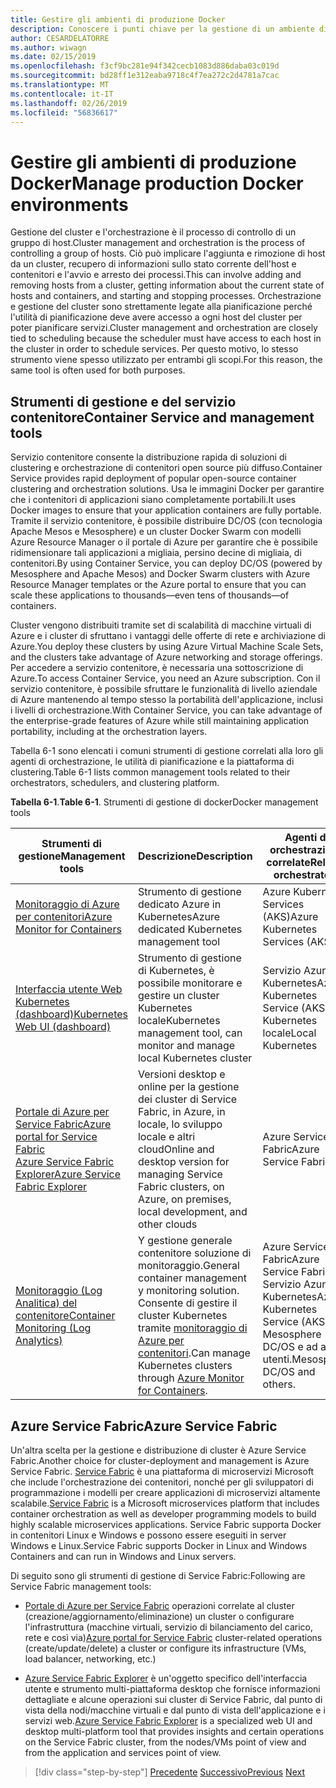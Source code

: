 ```yaml
---
title: Gestire gli ambienti di produzione Docker
description: Conoscere i punti chiave per la gestione di un ambiente di produzione basate su contenitori.
author: CESARDELATORRE
ms.author: wiwagn
ms.date: 02/15/2019
ms.openlocfilehash: f3cf9bc281e94f342cecb1083d886daba03c019d
ms.sourcegitcommit: bd28ff1e312eaba9718c4f7ea272c2d4781a7cac
ms.translationtype: MT
ms.contentlocale: it-IT
ms.lasthandoff: 02/26/2019
ms.locfileid: "56836617"
---
```

# <a name="manage-production-docker-environments"></a><span data-ttu-id="8a0bb-103">Gestire gli ambienti di produzione Docker</span><span class="sxs-lookup"><span data-stu-id="8a0bb-103">Manage production Docker environments</span></span>

<span data-ttu-id="8a0bb-104">Gestione del cluster e l'orchestrazione è il processo di controllo di un gruppo di host.</span><span class="sxs-lookup"><span data-stu-id="8a0bb-104">Cluster management and orchestration is the process of controlling a group of hosts.</span></span> <span data-ttu-id="8a0bb-105">Ciò può implicare l'aggiunta e rimozione di host da un cluster, recupero di informazioni sullo stato corrente dell'host e contenitori e l'avvio e arresto dei processi.</span><span class="sxs-lookup"><span data-stu-id="8a0bb-105">This can involve adding and removing hosts from a cluster, getting information about the current state of hosts and containers, and starting and stopping processes.</span></span> <span data-ttu-id="8a0bb-106">Orchestrazione e gestione del cluster sono strettamente legate alla pianificazione perché l'utilità di pianificazione deve avere accesso a ogni host del cluster per poter pianificare servizi.</span><span class="sxs-lookup"><span data-stu-id="8a0bb-106">Cluster management and orchestration are closely tied to scheduling because the scheduler must have access to each host in the cluster in order to schedule services.</span></span> <span data-ttu-id="8a0bb-107">Per questo motivo, lo stesso strumento viene spesso utilizzato per entrambi gli scopi.</span><span class="sxs-lookup"><span data-stu-id="8a0bb-107">For this reason, the same tool is often used for both purposes.</span></span>

## <a name="container-service-and-management-tools"></a><span data-ttu-id="8a0bb-108">Strumenti di gestione e del servizio contenitore</span><span class="sxs-lookup"><span data-stu-id="8a0bb-108">Container Service and management tools</span></span>

<span data-ttu-id="8a0bb-109">Servizio contenitore consente la distribuzione rapida di soluzioni di clustering e orchestrazione di contenitori open source più diffuso.</span><span class="sxs-lookup"><span data-stu-id="8a0bb-109">Container Service provides rapid deployment of popular open-source container clustering and orchestration solutions.</span></span> <span data-ttu-id="8a0bb-110">Usa le immagini Docker per garantire che i contenitori di applicazioni siano completamente portabili.</span><span class="sxs-lookup"><span data-stu-id="8a0bb-110">It uses Docker images to ensure that your application containers are fully portable.</span></span> <span data-ttu-id="8a0bb-111">Tramite il servizio contenitore, è possibile distribuire DC/OS (con tecnologia Apache Mesos e Mesosphere) e un cluster Docker Swarm con modelli Azure Resource Manager o il portale di Azure per garantire che è possibile ridimensionare tali applicazioni a migliaia, persino decine di migliaia, di contenitori.</span><span class="sxs-lookup"><span data-stu-id="8a0bb-111">By using Container Service, you can deploy DC/OS (powered by Mesosphere and Apache Mesos) and Docker Swarm clusters with Azure Resource Manager templates or the Azure portal to ensure that you can scale these applications to thousands—even tens of thousands—of containers.</span></span>

<span data-ttu-id="8a0bb-112">Cluster vengono distribuiti tramite set di scalabilità di macchine virtuali di Azure e i cluster di sfruttano i vantaggi delle offerte di rete e archiviazione di Azure.</span><span class="sxs-lookup"><span data-stu-id="8a0bb-112">You deploy these clusters by using Azure Virtual Machine Scale Sets, and the clusters take advantage of Azure networking and storage offerings.</span></span> <span data-ttu-id="8a0bb-113">Per accedere a servizio contenitore, è necessaria una sottoscrizione di Azure.</span><span class="sxs-lookup"><span data-stu-id="8a0bb-113">To access Container Service, you need an Azure subscription.</span></span> <span data-ttu-id="8a0bb-114">Con il servizio contenitore, è possibile sfruttare le funzionalità di livello aziendale di Azure mantenendo al tempo stesso la portabilità dell'applicazione, inclusi i livelli di orchestrazione.</span><span class="sxs-lookup"><span data-stu-id="8a0bb-114">With Container Service, you can take advantage of the enterprise-grade features of Azure while still maintaining application portability, including at the orchestration layers.</span></span>

<span data-ttu-id="8a0bb-115">Tabella 6-1 sono elencati i comuni strumenti di gestione correlati alla loro gli agenti di orchestrazione, le utilità di pianificazione e la piattaforma di clustering.</span><span class="sxs-lookup"><span data-stu-id="8a0bb-115">Table 6-1 lists common management tools related to their orchestrators, schedulers, and clustering platform.</span></span>

<span data-ttu-id="8a0bb-116">**Tabella 6-1**.</span><span class="sxs-lookup"><span data-stu-id="8a0bb-116">**Table 6-1**.</span></span> <span data-ttu-id="8a0bb-117">Strumenti di gestione di docker</span><span class="sxs-lookup"><span data-stu-id="8a0bb-117">Docker management tools</span></span>

| <span data-ttu-id="8a0bb-118">Strumenti di gestione</span><span class="sxs-lookup"><span data-stu-id="8a0bb-118">Management tools</span></span> | <span data-ttu-id="8a0bb-119">Descrizione</span><span class="sxs-lookup"><span data-stu-id="8a0bb-119">Description</span></span> | <span data-ttu-id="8a0bb-120">Agenti di orchestrazione correlate</span><span class="sxs-lookup"><span data-stu-id="8a0bb-120">Related orchestrators</span></span> |
|------------------|-------------|-----------------------|
| [<span data-ttu-id="8a0bb-121">Monitoraggio di Azure per contenitori</span><span class="sxs-lookup"><span data-stu-id="8a0bb-121">Azure Monitor for Containers</span></span>](https://docs.microsoft.com/azure/monitoring/monitoring-container-insights-overview) | <span data-ttu-id="8a0bb-122">Strumento di gestione dedicato Azure in Kubernetes</span><span class="sxs-lookup"><span data-stu-id="8a0bb-122">Azure dedicated Kubernetes management tool</span></span> | <span data-ttu-id="8a0bb-123">Azure Kubernetes Services (AKS)</span><span class="sxs-lookup"><span data-stu-id="8a0bb-123">Azure Kubernetes Services (AKS)</span></span> |
| [<span data-ttu-id="8a0bb-124">Interfaccia utente Web Kubernetes (dashboard)</span><span class="sxs-lookup"><span data-stu-id="8a0bb-124">Kubernetes Web UI (dashboard)</span></span>](https://kubernetes.io/docs/tasks/access-application-cluster/web-ui-dashboard/) | <span data-ttu-id="8a0bb-125">Strumento di gestione di Kubernetes, è possibile monitorare e gestire un cluster Kubernetes locale</span><span class="sxs-lookup"><span data-stu-id="8a0bb-125">Kubernetes management tool, can monitor and manage local Kubernetes cluster</span></span> | <span data-ttu-id="8a0bb-126">Servizio Azure Kubernetes</span><span class="sxs-lookup"><span data-stu-id="8a0bb-126">Azure Kubernetes Service (AKS)</span></span><br/><span data-ttu-id="8a0bb-127">Kubernetes locale</span><span class="sxs-lookup"><span data-stu-id="8a0bb-127">Local Kubernetes</span></span> |
| [<span data-ttu-id="8a0bb-128">Portale di Azure per Service Fabric</span><span class="sxs-lookup"><span data-stu-id="8a0bb-128">Azure portal for Service Fabric</span></span>](https://docs.microsoft.com/azure/service-fabric/service-fabric-cluster-creation-via-portal)<br/>[<span data-ttu-id="8a0bb-129">Azure Service Fabric Explorer</span><span class="sxs-lookup"><span data-stu-id="8a0bb-129">Azure Service Fabric Explorer</span></span>](https://docs.microsoft.com/azure/service-fabric/service-fabric-visualizing-your-cluster) | <span data-ttu-id="8a0bb-130">Versioni desktop e online per la gestione dei cluster di Service Fabric, in Azure, in locale, lo sviluppo locale e altri cloud</span><span class="sxs-lookup"><span data-stu-id="8a0bb-130">Online and desktop version for managing Service Fabric clusters, on Azure, on premises, local development, and other clouds</span></span> | <span data-ttu-id="8a0bb-131">Azure Service Fabric</span><span class="sxs-lookup"><span data-stu-id="8a0bb-131">Azure Service Fabric</span></span> |
| [<span data-ttu-id="8a0bb-132">Monitoraggio (Log Analitica) del contenitore</span><span class="sxs-lookup"><span data-stu-id="8a0bb-132">Container Monitoring (Log Analytics)</span></span>](https://docs.microsoft.com/azure/azure-monitor/insights/containers) | <span data-ttu-id="8a0bb-133">Y gestione generale contenitore soluzione di monitoraggio.</span><span class="sxs-lookup"><span data-stu-id="8a0bb-133">General container management y monitoring solution.</span></span> <span data-ttu-id="8a0bb-134">Consente di gestire il cluster Kubernetes tramite [monitoraggio di Azure per contenitori](https://docs.microsoft.com/azure/monitoring/monitoring-container-insights-overview).</span><span class="sxs-lookup"><span data-stu-id="8a0bb-134">Can manage Kubernetes clusters through [Azure Monitor for Containers](https://docs.microsoft.com/azure/monitoring/monitoring-container-insights-overview).</span></span> | <span data-ttu-id="8a0bb-135">Azure Service Fabric</span><span class="sxs-lookup"><span data-stu-id="8a0bb-135">Azure Service Fabric</span></span><br/><span data-ttu-id="8a0bb-136">Servizio Azure Kubernetes</span><span class="sxs-lookup"><span data-stu-id="8a0bb-136">Azure Kubernetes Service (AKS)</span></span><br/><span data-ttu-id="8a0bb-137">Mesosphere DC/OS e ad altri utenti.</span><span class="sxs-lookup"><span data-stu-id="8a0bb-137">Mesosphere DC/OS and others.</span></span> |

## <a name="azure-service-fabric"></a><span data-ttu-id="8a0bb-138">Azure Service Fabric</span><span class="sxs-lookup"><span data-stu-id="8a0bb-138">Azure Service Fabric</span></span>

<span data-ttu-id="8a0bb-139">Un'altra scelta per la gestione e distribuzione di cluster è Azure Service Fabric.</span><span class="sxs-lookup"><span data-stu-id="8a0bb-139">Another choice for cluster-deployment and management is Azure Service Fabric.</span></span> <span data-ttu-id="8a0bb-140">[Service Fabric](https://azure.microsoft.com/services/service-fabric/) è una piattaforma di microservizi Microsoft che include l'orchestrazione dei contenitori, nonché per gli sviluppatori di programmazione i modelli per creare applicazioni di microservizi altamente scalabile.</span><span class="sxs-lookup"><span data-stu-id="8a0bb-140">[Service Fabric](https://azure.microsoft.com/services/service-fabric/) is a Microsoft microservices platform that includes container orchestration as well as developer programming models to build highly scalable microservices applications.</span></span> <span data-ttu-id="8a0bb-141">Service Fabric supporta Docker in contenitori Linux e Windows e possono essere eseguiti in server Windows e Linux.</span><span class="sxs-lookup"><span data-stu-id="8a0bb-141">Service Fabric supports Docker in Linux and Windows Containers and can run in Windows and Linux servers.</span></span>

<span data-ttu-id="8a0bb-142">Di seguito sono gli strumenti di gestione di Service Fabric:</span><span class="sxs-lookup"><span data-stu-id="8a0bb-142">Following are Service Fabric management tools:</span></span>

- <span data-ttu-id="8a0bb-143">[Portale di Azure per Service Fabric](https://docs.microsoft.com/azure/service-fabric/service-fabric-cluster-creation-via-portal) operazioni correlate al cluster (creazione/aggiornamento/eliminazione) un cluster o configurare l'infrastruttura (macchine virtuali, servizio di bilanciamento del carico, rete e così via)</span><span class="sxs-lookup"><span data-stu-id="8a0bb-143">[Azure portal for Service Fabric](https://docs.microsoft.com/azure/service-fabric/service-fabric-cluster-creation-via-portal) cluster-related operations (create/update/delete) a cluster or configure its infrastructure (VMs, load balancer, networking, etc.)</span></span>

- <span data-ttu-id="8a0bb-144">[Azure Service Fabric Explorer](https://docs.microsoft.com/azure/service-fabric/service-fabric-visualizing-your-cluster) è un'oggetto specifico dell'interfaccia utente e strumento multi-piattaforma desktop che fornisce informazioni dettagliate e alcune operazioni sui cluster di Service Fabric, dal punto di vista della nodi/macchine virtuali e dal punto di vista dell'applicazione e i servizi web.</span><span class="sxs-lookup"><span data-stu-id="8a0bb-144">[Azure Service Fabric Explorer](https://docs.microsoft.com/azure/service-fabric/service-fabric-visualizing-your-cluster) is a specialized web UI and desktop multi-platform tool that provides insights and certain operations on the Service Fabric cluster, from the nodes/VMs point of view and from the application and services point of view.</span></span>

>[!div class="step-by-step"]
><span data-ttu-id="8a0bb-145">[Precedente](run-microservices-based-applications-in-production.md)
>[Successivo](monitor-containerized-application-services.md)</span><span class="sxs-lookup"><span data-stu-id="8a0bb-145">[Previous](run-microservices-based-applications-in-production.md)
[Next](monitor-containerized-application-services.md)</span></span>
